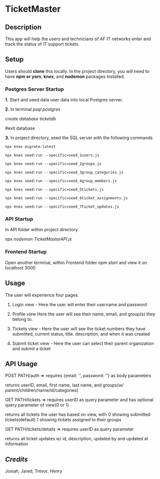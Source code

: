 # TicketMaster
## **Description**
This app will help the users and technicians of AF IT networks enter and track the status of IT support tickets.
## **Setup**

Users should **clone** this locally. In the project directory, you will need to have **npm or yarn**, **knex**, and **nodemon** packages installed.
### **Postgres Server Startup**
**1.** Start and seed data user data into local Postgres server.  

**2.** In terminal *psql postgres*

*create database ticketdb* 

#exit database

**3.** In project directory, seed the SQL server with the following commands

    npx knex migrate:latest

    npx knex seed:run --specific=seed_1users.js

    npx knex seed:run --specific=seed_2groups.js

    npx knex seed:run --specific=seed_3group_categories.js

    npx knex seed:run --specific=seed_4group_members.js

    npx knex seed:run --specific=seed_5tickets.js

    npx knex seed:run --specific=seed_6ticket_assignments.js

    npx knex seed:run --specific=seed_7ticket_updates.js

### **API Startup**

In API folder within project directory

*npx nodemon TicketMasterAPI.js*

### **Frontend Startup**

Open another terminal, within Frontend folder *npm start* and view it on localhost 3000.

## **Usage**

The user will experience four pages.

1. Login view  - Here the user will enter their username and password
    
2. Profile view  Here the user will see their name, email, and group(s) they belong to.
 
3. Tickets view - Here the user will see the ticket numbers they have submitted, current status, title. description, and when it was created
    
4. Submit ticket view - Here the user can select their parent organization and submit a ticket

## **API Usage**

POST PATH/auth => requires {email: '', password: ''} as body parameters

returns userID, email, first name, last name, and groups(w/ parent/children/name/id/categories)

GET PATH/tickets => requires userID as query parameter and has optional query parameter of view(0 or 1)

returns all tickets the user has based on view, with 0 showing submitted tickets(default)
	1 showing tickets assigned to their groups

GET PATH/tickets/details => requires userID as query parameter

returns all ticket updates w/ id, description, updated by and updated at information

## *Credits*

Josiah, Jared, Trevor, Henry
      
